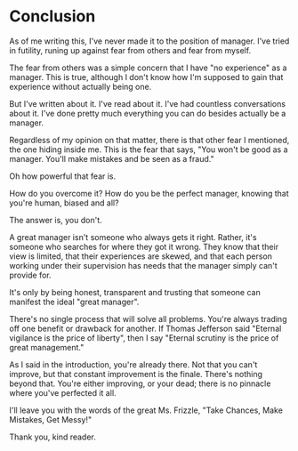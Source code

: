 # Conclusion

As of me writing this, I've never made it to the position of manager. I've tried in futility, runing up against fear from others and fear from myself.

The fear from others was a simple concern that I have "no experience" as a manager. This is true, although I don't know how I'm supposed to gain that experience without actually being one.

But I've written about it. I've read about it. I've had countless conversations about it. I've done pretty much everything you can do besides actually be a manager.

Regardless of my opinion on that matter, there is that other fear I mentioned, the one hiding inside me. This is the fear that says, "You won't be good as a manager. You'll make mistakes and be seen as a fraud."

Oh how powerful that fear is.

How do you overcome it? How do you be the perfect manager, knowing that you're human, biased and all?

The answer is, you don't.

A great manager isn't someone who always gets it right. Rather, it's someone who searches for where they got it wrong. They know that their view is limited, that their experiences are skewed, and that each person working under their supervision has needs that the manager simply can't provide for.

It's only by being honest, transparent and trusting that someone can manifest the ideal "great manager".

There's no single process that will solve all problems. You're always trading off one benefit or drawback for another. If Thomas Jefferson said "Eternal vigilance is the price of liberty", then I say "Eternal scrutiny is the price of great management."

As I said in the introduction, you're already there. Not that you can't improve, but that constant improvement is the finale. There's nothing beyond that. You're either improving, or your dead; there is no pinnacle where you've perfected it all.

I'll leave you with the words of the great Ms. Frizzle, "Take Chances, Make Mistakes, Get Messy!"

Thank you, kind reader.